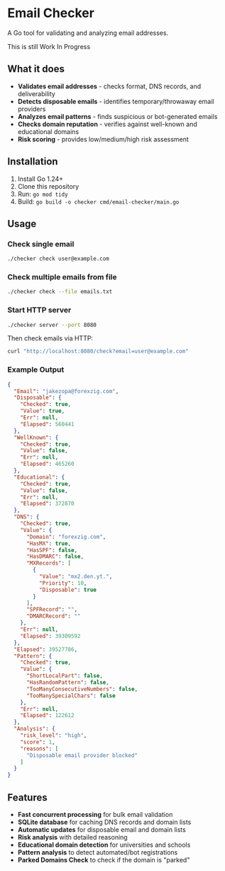 # Email Checker

A Go tool for validating and analyzing email addresses.

This is still Work In Progress

## What it does

- **Validates email addresses** - checks format, DNS records, and deliverability
- **Detects disposable emails** - identifies temporary/throwaway email providers  
- **Analyzes email patterns** - finds suspicious or bot-generated emails
- **Checks domain reputation** - verifies against well-known and educational domains
- **Risk scoring** - provides low/medium/high risk assessment

## Installation

1. Install Go 1.24+ 
2. Clone this repository
3. Run: `go mod tidy`
4. Build: `go build -o checker cmd/email-checker/main.go`

## Usage

### Check single email

```bash
./checker check user@example.com
```

### Check multiple emails from file

```bash
./checker check --file emails.txt
```

### Start HTTP server

```bash
./checker server --port 8080
```

Then check emails via HTTP:

```bash
curl "http://localhost:8080/check?email=user@example.com"
```

### Example Output

```json
{
  "Email": "jakezopa@forexzig.com",
  "Disposable": {
    "Checked": true,
    "Value": true,
    "Err": null,
    "Elapsed": 560441
  },
  "WellKnown": {
    "Checked": true,
    "Value": false,
    "Err": null,
    "Elapsed": 465260
  },
  "Educational": {
    "Checked": true,
    "Value": false,
    "Err": null,
    "Elapsed": 372870
  },
  "DNS": {
    "Checked": true,
    "Value": {
      "Domain": "forexzig.com",
      "HasMX": true,
      "HasSPF": false,
      "HasDMARC": false,
      "MXRecords": [
        {
          "Value": "mx2.den.yt.",
          "Priority": 10,
          "Disposable": true
        }
      ],
      "SPFRecord": "",
      "DMARCRecord": ""
    },
    "Err": null,
    "Elapsed": 39309592
  },
  "Elapsed": 39527786,
  "Pattern": {
    "Checked": true,
    "Value": {
      "ShortLocalPart": false,
      "HasRandomPattern": false,
      "TooManyConsecutiveNumbers": false,
      "TooManySpecialChars": false
    },
    "Err": null,
    "Elapsed": 122612
  },
  "Analysis": {
    "risk_level": "high",
    "score": 1,
    "reasons": [
      "Disposable email provider blocked"
    ]
  }
}
```

## Features

* **Fast concurrent processing** for bulk email validation
* **SQLite database** for caching DNS records and domain lists
* **Automatic updates** for disposable email and domain lists
* **Risk analysis** with detailed reasoning
* **Educational domain detection** for universities and schools
* **Pattern analysis** to detect automated/bot registrations
* **Parked Domains Check** to check if the domain is  "parked"

